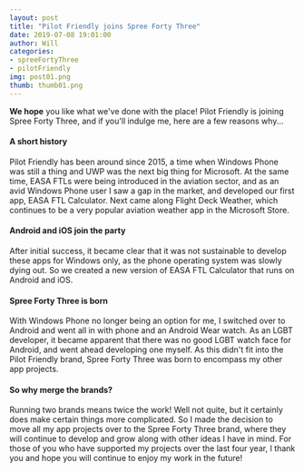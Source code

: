 ```yaml
---
layout: post
title: "Pilot Friendly joins Spree Forty Three"
date: 2019-07-08 19:01:00
author: Will
categories:
- spreeFortyThree
- pilotFriendly
img: post01.png
thumb: thumb01.png
---
```


<b>We hope</b> you like what we've done with the place! Pilot Friendly is joining Spree Forty Three, and if you'll indulge me, here are a few reasons why...

#### A short history
 Pilot Friendly has been around since 2015, a time when Windows Phone was still a thing and UWP was the next big thing for Microsoft. At the same time, EASA FTLs were being introduced in the aviation sector, and as an avid Windows Phone user I saw a gap in the market, and developed our first app, EASA FTL Calculator. Next came along Flight Deck Weather, which continues to be a very popular aviation weather app in the Microsoft Store.

#### Android and iOS join the party
After initial success, it became clear that it was not sustainable to develop these apps for Windows only, as the phone operating system was slowly dying out. So we created a new version of EASA FTL Calculator that runs on Android and iOS.

#### Spree Forty Three is born
With Windows Phone no longer being an option for me, I switched over to Android and went all in with phone and an Android Wear watch. As an LGBT developer, it became apparent that there was no good LGBT watch face for Android, and went ahead developing one myself. As this didn't fit into the Pilot Friendly brand, Spree Forty Three was born to encompass my other app projects.

#### So why merge the brands?
Running two brands means twice the work! Well not quite, but it certainly does make certain things more complicated. So I made the decision to move all my app projects over to the Spree Forty Three brand, where they will continue to develop and grow along with other ideas I have in mind. For those of you who have supported my projects over the last four year, I thank you and hope you will continue to enjoy my work in the future!
